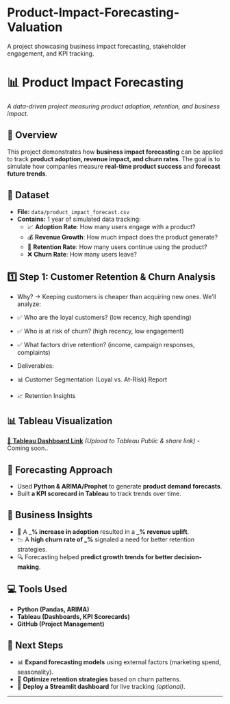 # Product-Impact-Forecasting-Valuation
A project showcasing business impact forecasting, stakeholder engagement, and KPI tracking.

# 📊 Product Impact Forecasting
_A data-driven project measuring product adoption, retention, and business impact._

## 🚀 Overview
This project demonstrates how **business impact forecasting** can be applied to track **product adoption, revenue impact, and churn rates**. The goal is to simulate how companies measure **real-time product success** and **forecast future trends**.

## 📂 Dataset
- **File:** `data/product_impact_forecast.csv`
- **Contains:** 1 year of simulated data tracking:
  - 📈 **Adoption Rate**: How many users engage with a product?
  - 💰 **Revenue Growth**: How much impact does the product generate?
  - 🔄 **Retention Rate**: How many users continue using the product?
  - ❌ **Churn Rate**: How many users leave?

## 1️⃣ Step 1: Customer Retention & Churn Analysis
 - Why? → Keeping customers is cheaper than acquiring new ones. We’ll analyze:
 - ✅ Who are the loyal customers? (low recency, high spending)
 - ✅ Who is at risk of churn? (high recency, low engagement)
 - ✅ What factors drive retention? (income, campaign responses, complaints)

 - Deliverables:
 - 📊 Customer Segmentation (Loyal vs. At-Risk) Report
 - 📈 Retention Insights


## 📊 Tableau Visualization
[🔗 **Tableau Dashboard Link**](#) _(Upload to Tableau Public & share link)_ -  Coming soon..

## 🔮 Forecasting Approach
- Used **Python & ARIMA/Prophet** to generate **product demand forecasts**.
- Built **a KPI scorecard in Tableau** to track trends over time.

## 📜 Business Insights
- 📌 A **_% increase in adoption** resulted in a **_% revenue uplift**.
- 📉 A **high churn rate of _%** signaled a need for better retention strategies.
- 🔍 Forecasting helped **predict growth trends for better decision-making**.

## 💻 Tools Used
- **Python (Pandas, ARIMA)**
- **Tableau (Dashboards, KPI Scorecards)**
- **GitHub (Project Management)**

## 📢 Next Steps
- 📊 **Expand forecasting models** using external factors (marketing spend, seasonality).
- 🔄 **Optimize retention strategies** based on churn patterns.
- 🚀 **Deploy a Streamlit dashboard** for live tracking _(optional)_.

---

